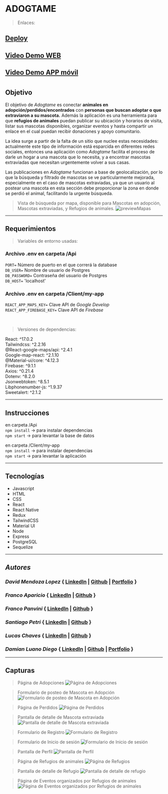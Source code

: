 # ADOGTAME

> Enlaces:

## [Deploy](https://adogtame.vercel.app)

## [Video Demo WEB](https://youtu.be/PbN0Yg7HvHg)

## [Video Demo APP móvil](https://youtu.be/9RtzlPIem2E)

#

## Objetivo

El objetivo de _Adogtame_ es conectar **animales en adopción/perdidos/encontrados** con **personas que buscan adoptar o que extraviaron a su mascota.** Además la aplicación es una herramienta para que **refugios de animales** puedan publicar su ubicación y horarios de visita, listar sus mascotas disponibles, organizar eventos y hasta compartir un enlace en el cual puedan recibir donaciones y apoyo comunitario.

La idea surge a partir de la falta de un sitio que nuclee estas necesidades: actualmente este tipo de información está esparcida en diferentes redes sociales, entonces una aplicación como _Adogtame_ facilita el proceso de darle un hogar a una mascota que lo necesita, y a encontrar mascotas extraviadas que necesitan urgentemente volver a sus casas.

Las publicaciones en _Adogtame_ funcionan a base de geolocalización, por lo que la búsqueda y filtrado de mascotas se ve particularmente mejorada, especialmente en el caso de mascotas extraviadas, ya que un usuario al postear una mascota en esta sección debe proporcionar la zona en donde se perdió el animal, facilitando la urgente búsqueda.

<!-- Faltaría agregar un apartado de la app móvil -->

> Vista de búsqueda por mapa, disponible para Mascotas en adopción, Mascotas extraviadas, y Refugios de animales.
> ![previewMapas](./Client/my-app/src/images/PreviewMapas.jpg)

<hr />

## Requerimientos

> Variables de entorno usadas:

### Archivo .env en carpeta /Api

`PORT=` Número de puerto en el que correrá la database <br />
`DB_USER=` Nombre de usuario de Postgres <br />
`DB_PASSWORD=` Contraseña del usuario de Postgres <br />
`DB_HOST=` 'localhost' <br />

### Archivo .env en carpeta /Client/my-app

`REACT_APP_MAPS_KEY=` Clave API de _Google Develop_ <br />
`REACT_APP_FIREBASE_KEY=` Clave API de _Firebase_ <br />

<br />

> Versiones de dependencias:

React: ^17.0.2<br />
Tailwindcss: ^2.2.16<br />
@React-google-maps/api: ^2.4.1<br />
Google-map-react: ^2.1.10<br />
@Material-ui/core: ^4.12.3<br />
Firebase: ^9.1.1<br />
Axios: ^0.21.4<br />
Dotenv: ^8.2.0<br />
Jsonwebtoken: ^8.5.1<br />
Libphonenumber-js: ^1.9.37<br />
Sweetalert: ^2.1.2<br />

<hr />

## Instrucciones

en carpeta /Api <br />
`npm install` → para instalar dependencias <br />
`npm start` → para levantar la base de datos <br />

en carpeta /Client/my-app <br />
`npm install` → para instalar dependencias <br />
`npm start` → para levantar la aplicación <br />

<hr />

## Tecnologías

- Javascript
- HTML
- CSS
- React
- React Native
- Redux
- TailwindCSS
- Material UI
- Node
- Express
- PostgreSQL
- Sequelize

<hr />

## _Autores_

### _David Mendoza Lopez_ { [LinkedIn](https://www.linkedin.com/in/davidmenlop/) | [Github](https://github.com/davidmenlop) | [Portfolio](https://portafolio-ivory.vercel.app) }

### _Franco Aparicio_ { [LinkedIn](https://www.linkedin.com/in/franco-aparicio) | [Github](https://github.com/ffranco-a) }

### _Franco Panvini_ { [LinkedIn](https://linkedin.com/in/franco-panvini) | [Github](https://github.com/FrancoPanvini) }

### _Santiago Petri_ { [LinkedIn](https://www.linkedin.com/in/santiagopetri/) | [Github](https://github.com/DonPepo) }

### _Lucas Chaves_ { [LinkedIn](https://www.linkedin.com/in/lucas-chaves-dev/) | [Github](https://github.com/LucasChaves12) }

### _Damian Luano Diego_ { [LinkedIn](https://www.linkedin.com/in/damianldiego/) | [Github](https://github.com/damldieg) | [Portfolio](https://damdiegdevfolio.netlify.app) }

<hr />

## Capturas

> Página de Adopciones
> ![Página de Adopciones](./Client/my-app/src/images/PreviewAdopciones.jpg)

> Formulario de posteo de Mascota en Adopción
> ![Formulario de posteo de Mascota en Adopción](./Client/my-app/src/images/PreviewPosteoMascota.jpg)

> Página de Perdidos
> ![Página de Perdidos](./Client/my-app/src/images/PreviewPerdidos.jpg)

> Pantalla de detalle de Mascota extraviada
> ![Pantalla de detalle de Mascota extraviada](./Client/my-app/src/images/PreviewDetallePerdido.jpg)

> Formulario de Registro
> ![Formulario de Registro](./Client/my-app/src/images/PreviewRegistro.jpg)

> Formulario de Inicio de sesión
> ![Formulario de Inicio de sesión](./Client/my-app/src/images/PreviewLogin.jpg)

> Pantalla de Perfil
> ![Pantalla de Perfil](./Client/my-app/src/images/Perfil.jpg)

> Página de Refugios de animales
> ![Página de Refugios](./Client/my-app/src/images/PreviewRefugios.jpg)

> Pantalla de detalle de Refugio
> ![Pantalla de detalle de refugio](./Client/my-app/src/images/PreviewDetalleRefugio.jpg)

> Página de Eventos organizados por Refugios de animales
> ![Página de Eventos organizados por Refugios de animales](./Client/my-app/src/images/PreviewEventos.jpg)
